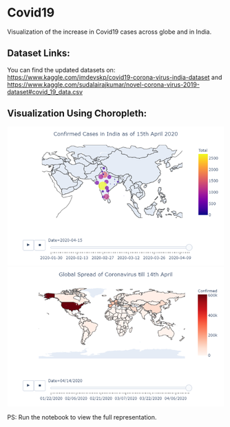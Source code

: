 # Covid19
Visualization of the increase in Covid19 cases across globe and in India.
## Dataset Links:
You can find the updated datasets on:
https://www.kaggle.com/imdevskp/covid19-corona-virus-india-dataset
and
https://www.kaggle.com/sudalairajkumar/novel-corona-virus-2019-dataset#covid_19_data.csv
## Visualization Using Choropleth:
![alt text](https://github.com/Yshika/Covid19/blob/master/Images/india.png)
![alt text](https://github.com/Yshika/Covid19/blob/master/Images/world.png)

PS: Run the notebook to view the full representation.
